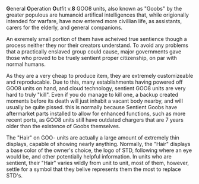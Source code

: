 **G**eneral **O**peration **O**utfit v.**8**
GOO8 units, also known as "Goobs" by the greater populous are humanoid artifical intelligences that, while origionally intended for warfare, have now entered more civillian life, as assistants, carers for the elderly, and general companions. 


An exremely small portion of them have acheived true sentience though a process neither they nor their creators understand. To avoid any problems that a practically enslaved group could cause, major governments gave those who proved to be truely sentient proper citizenship, on par with normal humans.

As they are a very cheap to produce item, they are extremely customizeable and reproducable. Due to this, many establishments having powered off GOO8 units on hand, and cloud technology, sentient GOO8 units are very hard to truly "kill". Even if you do manage to kill one, a backup created moments before its death will just inhabit a vacant body nearby, and will usually be quite pissed. this is normally because Sentient Goobs have aftermarket parts installed to allow for enhanced functions, such as more recent ports, as GOO8 units still have outdated chargers that are 7 years older than the existence of Goobs themselves.


The "Hair" on GOO- units are actually a large amount of extremely thin displays, capable of showing nearly anything. Normally, the "Hair" displays a base color of the owner's choice, the logo of STD, following where an eye would be, and other potentially helpful information. In units who are sentient, their "Hair" varies wildly from unit to unit, most of them, however, settle for a symbol that they belive represents them the most to replace STD's.